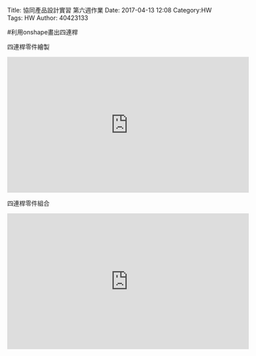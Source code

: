 Title: 協同產品設計實習 第六週作業
Date: 2017-04-13 12:08
Category:HW
Tags: HW
Author: 40423133


<!-- PELICAN_END_SUMMARY -->



#利用onshape畫出四連桿

四連桿零件繪製

<iframe width="560" height="315" src="https://www.youtube.com/embed/Y_W9y0IxCpU" frameborder="0" allowfullscreen></iframe>

四連桿零件組合

<iframe width="560" height="315" src="https://www.youtube.com/embed/PiCEyWGN0b4" frameborder="0" allowfullscreen></iframe>


